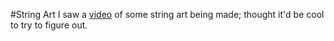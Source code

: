 #String Art
I saw a [video](https://www.facebook.com/dversopage/videos/vb.414304421992090/1053980784691114/?type=2&theater&notif_t=video_reply&notif_id=1470437275998810) of some string art being made; thought it'd be cool to try to figure out.
